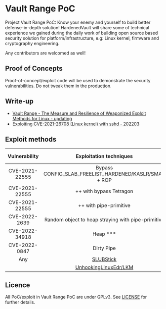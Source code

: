 # Vault Range PoC
Project Vault Range PoC: Know your enemy and yourself to build better defense-in-depth solution! HardenedVault will share some of technical experience we gained during the daily work of building open source based security solution for platform/infrastructure, e.g: Linux kernel, firmware and cryptography engineering. 

Any contributors are welcomed as well!


## Proof of Concepts

Proof-of-concept/exploit code will be used to demonstrate the security vulnerabilities. Do not tweak them in the production.

## Write-up

 * [Vault Range - The Measure and Resilience of Weaponized Exploit Methods for Linux - updating](https://hardenedvault.net/blog/2023-07-16-vault-range-resilience-weaponized-exp-linux/)
 * [Exploiting CVE-2021-26708 (Linux kernel) with sshd - 202203](https://hardenedvault.net/2022/03/01/poc-cve-2021-26708.html)

## Exploit methods
| Vulnerability | Exploitation techniques | Can VED mitigate? |
|:-------------:|:-----------------------:|:-----------------:|
|CVE-2021-22555 | Bypass CONFIG_SLAB_FREELIST_HARDENED/KASLR/SMAP + ROP| YES |
|CVE-2021-22555 | ++ with bypass Tetragon | Yes |
|CVE-2021-22555 | ++ with pipe-primitive  | Yes |
|CVE-2022-2639  | Random object to heap straying with  pipe-primitive | Yes |
|CVE-2022-34918 | Heap ***                | Yes |
|CVE-2022-0847  | Dirty Pipe              | No |
|Any            | [SLUBStick](https://hardenedvault.net/blog/2024-08-25-slubstick-risk-assessment-embedded-system/)               | Partially |
|               | [UnhookingLinuxEdr/LKM](https://github.com/MatheuZSecurity/UnhookingLinuxEdr)| Yes|

## Licence

All PoC/exploit in Vault Range PoC are under GPLv3. See [LICENSE](https://github.com/hardenedvault/vault_range_poc/blob/master/LICENSE) for
further details.


